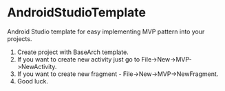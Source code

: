 # AndroidStudioTemplate
Android Studio template for easy implementing MVP pattern into your projects.
1. Create project with BaseArch template.
2. If you want to create new activity just go to File->New->MVP->NewActivity.
3. If you want to create new fragment - File->New->MVP->NewFragment.
4. Good luck.
